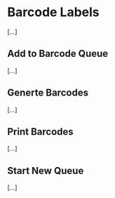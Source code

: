 # Barcode Labels

[...]

## Add to Barcode Queue

[...]

## Generte Barcodes

[...]

## Print Barcodes

[...]

## Start New Queue

[...]
